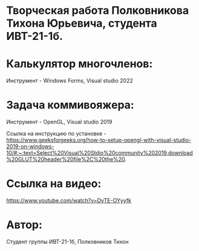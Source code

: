# Творческая работа Полковникова Тихона Юрьевича, студента ИВТ-21-1б.

# Калькулятор многочленов: 
Инструмент - Windows Forms, Visual studio 2022

# Задача коммивояжера: 
Инструмент - OpenGL, Visual studio 2019

Ссылка на инструкцию по установке - https://www.geeksforgeeks.org/how-to-setup-opengl-with-visual-studio-2019-on-windows-10/#:~:text=Select%20Visual%20Stdio%20community%202019,download%20GLUT%20header%20file%2C%20the%20.

# Ссылка на видео:
https://www.youtube.com/watch?v=DvTE-OYyyfk

# Автор: 
Студент группы ИВТ-21-1б, Полковников Тихон
